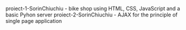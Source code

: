 proiect-1-SorinChiuchiu - bike shop using HTML, CSS, JavaScript and a basic Pyhon server
proiect-2-SorinChiuchiu - AJAX for the principle of single page application
